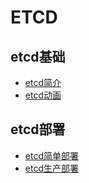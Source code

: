 # ETCD
## etcd基础
* [etcd简介](intro.md)
* [etcd动画](http://thesecretlivesofdata.com/raft/)

## etcd部署
* [etcd简单部署](local_setup.md)
* [etcd生产部署](prod_setup.md)